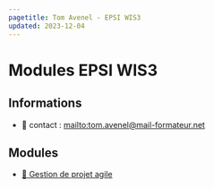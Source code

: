 ```yaml
---
pagetitle: Tom Avenel - EPSI WIS3
updated: 2023-12-04
---
```


# Modules EPSI WIS3

## Informations

- 📧 contact : <mailto:tom.avenel@mail-formateur.net>

## Modules

- [🤼 Gestion de projet agile](/promotions/epsi/epsi-wis3-scrum.html)

